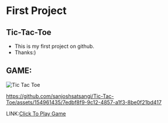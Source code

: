 # First Project
## Tic-Tac-Toe
- This is my first project on github.
- Thanks:)
## GAME:
![Tic Tac Toe](https://github.com/sanjoshsatsangi/Tic-Tac-Toe/assets/154961435/bf6c8ec5-f045-4b23-8a61-cfdbe2c4ab3a)


https://github.com/sanjoshsatsangi/Tic-Tac-Toe/assets/154961435/7edbf8f9-9c12-4857-a1f3-8be0f21bd417


LINK:[Click To Play Game](https://sanjoshgametictactoe.netlify.app/)
